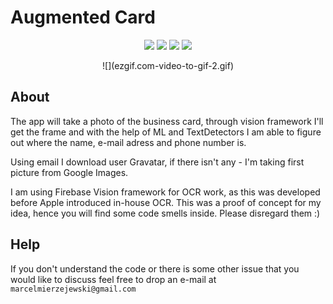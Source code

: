 <p align="center">
  <h1>Augmented Card</h1>
</p>
<p align="center">
    <img src="https://img.shields.io/badge/Swift-4.2-orange.svg?style=flat" />
    <img src="https://img.shields.io/badge/iOS-12.0+-informational.svg?style=flat" />
    <img src="https://img.shields.io/badge/Updated-07.01.2019-red.svg?style=flat" />
    <img src="https://img.shields.io/badge/Release-0.7.1-critical.svg?style=flat" />
</p>

<p align="center">
![](ezgif.com-video-to-gif-2.gif)
</p>

## About

The app will take a photo of the business card, through vision framework I'll get the frame and with the help of ML and TextDetectors I am able to figure out where the name, e-mail adress and phone number is. 

Using email I download user Gravatar, if there isn't any - I'm taking first picture from Google Images.

I am using Firebase Vision framework for OCR work, as this was developed before Apple introduced in-house OCR.
This was a proof of concept for my idea, hence you will find some code smells inside. Please disregard them :)

## Help

If you don't understand the code or there is some other issue that you would like to discuss feel free to drop an e-mail at
`marcelmierzejewski@gmail.com`
